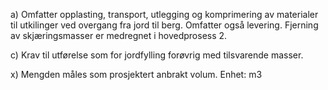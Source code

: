 a) Omfatter opplasting, transport, utlegging og komprimering av materialer til utkilinger ved overgang fra jord til berg. Omfatter også levering. Fjerning av skjæringsmasser er medregnet i hovedprosess 2.

c) Krav til utførelse som for jordfylling forøvrig med tilsvarende masser.

x) Mengden måles som prosjektert anbrakt volum. Enhet: m3

